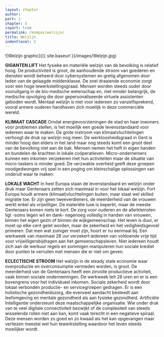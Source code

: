 ```yaml
---
layout: chapter
author: 
part: 2
chapter: 5
ispart: true
permalink: /kompas/welzijn/
title: Welzijn
indentlevel: 2
---
```


![Welzijn graphic]({{ site.baseurl }}/images/Welzijn.jpg)

**GIGANTEN LIFT** Het fysieke en materiële welzijn van de bevolking is relatief hoog. De productiviteit is groot, de aanhoudende stroom van goederen en diensten wordt beheerd door cybersystemen en gretig afgenomen door leden van de gelaagde middenklasse. De snel draaiende economie zorgt voor een hoge tewerkstellingsgraad. Mensen worden steeds ouder door vooruitgang in de bio-medische wetenschap en, niet minder belangrijk, de medische opvolging die door gepersonaliseerde virtuele assistenten geboden wordt. Mentaal welzijn is niet voor iedereen zo vanzelfsprekend, vooral armere ouderen handhaven zich moeilijk in deze commerciële wereld. 

**KLIMAAT CASCADE** Omdat energievoorzieningen de stad en haar inwoners voor problemen stellen, is het moeilijk een goede levensstandaard voor iedereen waar te maken. De grote instroom van klimaatvluchtelingen verhoogt de druk op welzijn nog meer. De werkloosheidsgraad in Gent is minder hoog dan elders in het land maar nog steeds komt een groot deel van de bevolking niet aan de bak. Mensen nemen het heft in eigen handen en bundelen de krachten in lokale coöperatieven. Micro-ondernemers kunnen een inkomen verzekeren met hun activiteiten maar de situatie van micro-taskers is minder goed. De verzwakte overheid geeft deze groepen noodgedwongen vrij spel in een poging om kleinschalige oplossingen van onderuit waar te maken. 

**LOKALE WACHT** In heel Europa staan de levenstandaard en welzijn onder druk maar Gentenaars zetten zich maximaal in voor het lokaal welzijn. Fort Europa houdt armere (klimaat)vluchtelingen buiten, maar staat wel skilled migratie toe. Er zijn geen tweeverdieners, de meerderheid van de vrouwen werkt enkel als vrijwilliger. De materiële luxe is beperkt, maar de meeste Gentenaars komen niets te kort. De zorg voor ouderen en de allerkleinsten ligt -soms tegen wil en dank- nagenoeg volledig in handen van vrouwen, binnen het eigen gezin of binnen de wijkgemeenschap. Het leven is duur, er moet op elke cent gelet worden, maar de zekerheid en het veiligheidsgevoel primeren. Dat men wat zuiniger moet zijn, hoort er nu eenmaal bij. Een werkweek van maximaal 28 uur verzekert iedereen van voldoende vrije tijd voor vrijwilligersbijdragen aan het gemeenschapsleven. Niet iedereen houdt zich aan de werkuur regels en sommigen manipuleren hun sociale krediet door punten te verruilen met mensen die er niet om geven. 

**ECLECTISCHE STROOM** Het welzijn in de steady state economie waar overproductie en overconsumptie vermeden worden, is groot. De meerderheid van de Gentenaars heeft een zinvolle productieve activiteit, vaak binnen sociale ondernemingen. De werkweek telt 28 uren en er is een bovengrens voor het individueel inkomen. Sociale zekerheid wordt door lokaal verbonden productie- en servicegroepen gedragen. Er is een holistische gezondheidszorg, die evenveel aandacht besteedt aan leefomgeving en mentale gezondheid als aan fysieke gezondheid. Artificiële Intelligentie ondersteunt deze maatschappelijke organisatie. Wie onder druk van te veel digitale connectiviteit bezwijkt of de complexiteit van steeds wisselende rollen niet aan kan, komt vaak terecht in een negatieve spiraal. Deze mensen worden zo goed en zo kwaad als het kan opgevangen maar verliezen meestal wel hun tewerkstelling waardoor het leven steeds moeilijker wordt. 
